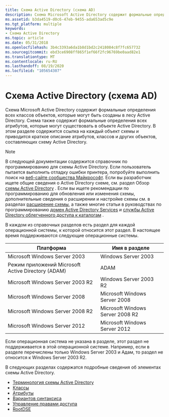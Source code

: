 ```yaml
---
title: Схема Active Directory (схема AD)
description: Схема Microsoft Active Directory содержит формальные определения всех классов объектов, которые могут быть созданы в лесу Active Directory.
ms.assetid: b3da4519-d0c6-47eb-9455-ada653ad5c9e
ms.tgt_platform: multiple
keywords:
- Схема Active Directory
ms.topic: article
ms.date: 05/31/2018
ms.openlocfilehash: 3b4c3393a6da1b8d1bd2c2418084c8f7fc657732
ms.sourcegitcommit: ebd3ce6908ff865f1ef66f2fc96769be0aad82e1
ms.translationtype: MT
ms.contentlocale: ru-RU
ms.lasthandoff: 08/19/2020
ms.locfileid: "105654307"
---
```

# <a name="active-directory-schema-ad-schema"></a>Схема Active Directory (схема AD)

Схема Microsoft Active Directory содержит формальные определения всех классов объектов, которые могут быть созданы в лесу Active Directory. Схема также содержит формальные определения всех атрибутов, которые могут существовать в объекте Active Directory. В этом разделе содержится ссылка на каждый объект схемы и приводится краткое описание атрибутов, классов и других объектов, составляющих схему Active Directory.

> [!Note]  
> В следующей документации содержится справочник по программированию для схемы Active Directory. Если пользователь пытается выполнить отладку ошибки принтера, попробуйте выполнить поиск на [веб-сайте сообщества Майкрософт](https://answers.microsoft.com). Если вы разработчик ищете общие сведения о Active Directory схеме, см. раздел Обзор [схемы Active Directory](/windows/desktop/AD/active-directory-schema) . Если вы ищете рекомендации по программированию для обновления или изменения схемы, дополнительные сведения о расширении и настройке схемы см. в разделах [расширение схемы](/windows/desktop/AD/extending-the-schema), а также многие статьи в руководствах по программированию [домен Active Directory Services](/windows/desktop/AD/active-directory-domain-services) и [службы Active Directory облегченного доступа к каталогам](/previous-versions/windows/desktop/adam/active-directory-lightweight-directory-services) .

 

В каждом из справочных разделов есть раздел для каждой операционной системы, к которой относится этот раздел. В настоящее время поддерживаются следующие операционные системы. 

| Платформа                                                      | Имя в разделе                               |
|---------------------------------------------------------------|---------------------------------------------|
| Microsoft Windows Server 2003<br/>                      | Windows Server 2003<br/>              |
| Режим приложений Microsoft Active Directory (ADAM)<br/> | ADAM<br/>                             |
| Microsoft Windows Server 2003 R2<br/>                   | Windows Server 2003 R2<br/>           |
| Microsoft Windows Server 2008<br/>                      | Microsoft Windows Server 2008<br/>    |
| Microsoft Windows Server 2008 R2<br/>                   | Microsoft Windows Server 2008 R2<br/> |
| Microsoft Windows Server 2012<br/>                      | Microsoft Windows Server 2012<br/>    |



 

Если операционная система не указана в разделе, этот раздел не поддерживается в этой операционной системе. Например, если в разделе перечислены только Windows Server 2003 и Адам, то раздел не относится к Windows Server 2003 R2.

В следующих разделах содержатся подробные сведения об элементах схемы Active Directory.

-   [Терминология схемы Active Directory](active-directory-schema-site.md)
-   [Классы](classes.md)
-   [Атрибуты](attributes.md)
-   [Вариантов синтаксиса](syntaxes.md)
-   [Управление правами доступа](control-access-rights.md)
-   [RootDSE](rootdse.md)

 

